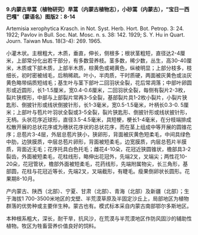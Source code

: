 **9.内蒙古旱蒿（植物研究）旱蒿（内蒙古植物志），小砂蒿（内蒙古），“宝日一西巴嘎”（蒙语名）图版2：8-14**

Artemisia xerophytica Krasch. in Not. Syst. Herb. Hort. Bot. Petrop. 3: 24. 1922; Pavlov in Bull. Soc. Nat. Mosc. n. s. 38: 142. 1929; S. Y. Hu in Quart. Journ. Taiwan Mus. 18(3-4): 269. 1965.

小灌木状。主根粗大，木质，垂直，伸长，侧根多；根状茎粗短，直径达2-4厘米，上部常分化出若干部分，有多数营养枝。茎多数，稀少数，丛生，高30-40厘米，木质或下部木质，上部半木质，棕黄色或褐黄色，纵棱明显；上部分枝多，枝细长，初时密被绒毛，后稍稀疏。叶小，半肉质，干时质硬，两面被灰黄色或淡灰黄色略带绢质短绒毛；基生叶与茎下部叶二回羽状全裂，花后常凋落；中部叶卵圆形或近圆形，长1-1.5厘米，宽0.4-0.6厘米，二回羽状全裂，每侧有裂片2-3枚，裂片狭楔形，中部与上部裂片常再3-5全裂，基部裂片具1-2枚小裂片，小裂片狭匙形、倒披针形或线状倒披针形，长1-3毫米，宽0.5-1.5毫米，叶柄长0.3-0. 5厘米；上部叶与苞片叶羽状全裂或3-5全裂，裂片狭匙形、倒披针形或线状披针形，无柄。头状花序近球形，直径3.5-4.5毫米，具短梗，梗长1-4毫米，在分枝端排成松散开展的总状花序或为穗状花序状的总状花序，而在茎上组成中等开展的圆锥花序；总苞片3-4层，外层总苞片狭小，狭卵形，背面被灰黄色短柔毛，中间具绿色中肋，边狭膜质，中层总苞片卵形，背面被短柔毛，边宽膜质，内层总苞片半膜质，背面近无毛；花序托具白色托毛；雌花4-10朵，花冠近狭圆锥状，檐部具3-2裂齿，外面被短柔毛，花柱线形，略伸出花冠外，先端2叉，叉端尖；两性花10-20朵，花冠管状，檐部外面被短柔毛，花药线形，先端附属物尖，长三角形，基部圆，花柱与花冠近等长，先端2叉，叉端截形，有睫毛。瘦果倒卵状长圆形。花果期8-10月。

产内蒙古、陕西（北部）、宁夏、甘肃（北部）、青海（北部）及新疆（北部）；生于海拔1 700-3500米地区的戈壁、半荒漠草原及半固定沙丘上，局部地区为植物群落的优势种或主要伴生种。蒙古也有。模式标本采自内蒙古南部鄂尔多斯地区。

本种根系粗大，深长，耐干旱，抗风沙，在荒漠与半荒漠地区作防风固沙的辅助性植物。牧区为牲畜营养价值良好的饲料。
